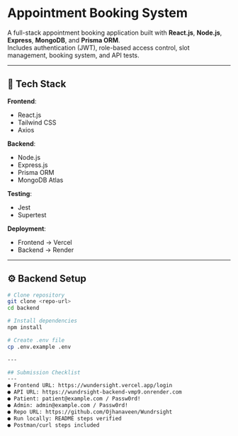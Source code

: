 # Appointment Booking System

A full-stack appointment booking application built with **React.js**, **Node.js**, **Express**, **MongoDB**, and **Prisma ORM**.  
Includes authentication (JWT), role-based access control, slot management, booking system, and API tests.

---

## 🚀 Tech Stack

**Frontend**:
- React.js
- Tailwind CSS
- Axios

**Backend**:
- Node.js
- Express.js
- Prisma ORM
- MongoDB Atlas

**Testing**:
- Jest
- Supertest

**Deployment**:
- Frontend → Vercel
- Backend → Render

---

## ⚙️ Backend Setup

```bash
# Clone repository
git clone <repo-url>
cd backend

# Install dependencies
npm install

# Create .env file
cp .env.example .env

---

## Submission Checklist
---
● Frontend URL: https://wundersight.vercel.app/login
● API URL: https://wundrsight-backend-vmp9.onrender.com
● Patient: patient@example.com / Passw0rd!
● Admin: admin@example.com / Passw0rd!
● Repo URL: https://github.com/Ojhanaveen/Wundrsight
● Run locally: README steps verified
● Postman/curl steps included
